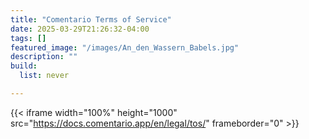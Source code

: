 ```yaml
---
title: "Comentario Terms of Service"
date: 2025-03-29T21:26:32-04:00
tags: []
featured_image: "/images/An_den_Wassern_Babels.jpg"
description: ""
build:
  list: never

---
```


{{< iframe width="100%" height="1000" src="https://docs.comentario.app/en/legal/tos/" frameborder="0" >}}
